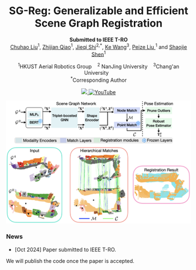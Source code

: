 <!-- # SG-Reg -->
<div align="center">
    <h1>SG-Reg: Generalizable and Efficient</br> Scene Graph Registration</h2>
    <strong>Submitted to IEEE T-RO</strong>
    <br>
        <a href="https://uav.hkust.edu.hk/current-members/" target="_blank">Chuhao Liu</a><sup>1</sup>,
        <a href="https://qiaozhijian.github.io/" target="_blank">Zhijian Qiao</a><sup>1</sup>,
        <a href="https://jayceeshi.github.io/" target="_blank">Jieqi Shi</a><sup>2,*</sup>,
        <a href="https://uav.hkust.edu.hk/group/alumni/" target="_blank">Ke Wang</a><sup>3</sup>,
        <a href="" target="https://uav.hkust.edu.hk/current-members/"> Peize Liu </a><sup>1</sup>
        and <a href="https://uav.hkust.edu.hk/group/" target="_blank">Shaojie Shen</a><sup>1</sup>
    <p>
        <h45>
            <sup>1</sup>HKUST Aerial Robotics Group &nbsp;&nbsp;
            <sup>2</sup> NanJing University &nbsp;&nbsp;
            <sup>3</sup>Chang'an University &nbsp;&nbsp;
            <br>
        </h5>
        <sup>*</sup>Corresponding Author
    </p>
    <a href=""> <img src="https://img.shields.io/badge/UnderReview-T--RO-004c99"> </a>
    <!-- <a href='https://arxiv.org/abs/2402.04555'><img src='https://img.shields.io/badge/arXiv-2402.04555-990000' alt='arxiv'></a> -->
    <a href="https://youtu.be/Q7qa-6QgG5U"><img alt="YouTube" src="https://img.shields.io/badge/YouTube-Video-red"/></a>
</div>

<p align="center">
    <img src="docs/system.001.png" width="800"/>
</p>

### News
<!-- * [?Dec 2024] Paper accepted by IEEE T-RO. -->
* [Oct 2024] Paper submitted to IEEE T-RO.

We will publish the code once the paper is accepted.